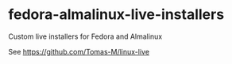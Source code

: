 # fedora-almalinux-live-installers
<!---
 CudaText: lexer_file=Markdown; tab_size=2; tab_spaces=Yes; newline=LF;
-->

Custom live installers for Fedora and Almalinux

See https://github.com/Tomas-M/linux-live
